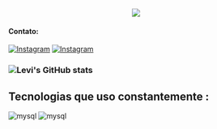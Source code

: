 <h1 align="center">
    <img src="https://readme-typing-svg.herokuapp.com/?font=Righteous&size=35&center=true&vCenter=true&width=500&height=70&duration=4000&lines=Olá!+👋;+Sou+o+Levi+Cruz!;" />
</h1>

#### Contato:
[![Instagram](https://img.shields.io/badge/LinkedIn-0077B5?style=for-the-badge&logo=linkedin&logoColor=white)](https://www.linkedin.com/in/Levi-cruz-11799b261/)
[![Instagram](https://img.shields.io/badge/Instagram-E4405F?style=for-the-badge&logo=instagram&logoColor=white)](https://www.instagram.com/dev_cruz01/)


### ![Levi's GitHub stats](https://github-readme-stats.vercel.app/api?username=Levi-cruz&show_icons=true&theme=radical)

## Tecnologias que uso constantemente :
<div style= "display: inline_block">
    <img aling= "center "alt="mysql" src="https://img.shields.io/badge/PHP-777BB4?style=for-the-badge&logo=php&logoColor=white">
    <img aling= "center "alt="mysql" src="https://img.shields.io/badge/MySQL-00000F?style=for-the-badge&logo=mysql&logoColor=white">
</div>
